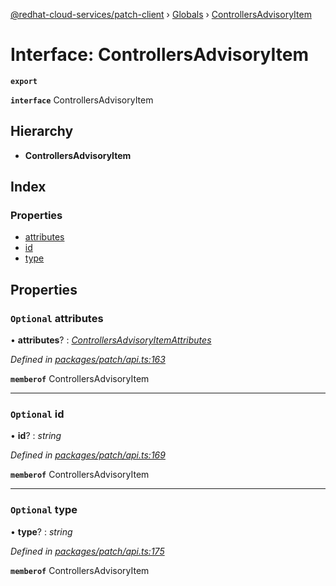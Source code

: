 [@redhat-cloud-services/patch-client](../README.md) › [Globals](../globals.md) › [ControllersAdvisoryItem](controllersadvisoryitem.md)

# Interface: ControllersAdvisoryItem

**`export`** 

**`interface`** ControllersAdvisoryItem

## Hierarchy

* **ControllersAdvisoryItem**

## Index

### Properties

* [attributes](controllersadvisoryitem.md#optional-attributes)
* [id](controllersadvisoryitem.md#optional-id)
* [type](controllersadvisoryitem.md#optional-type)

## Properties

### `Optional` attributes

• **attributes**? : *[ControllersAdvisoryItemAttributes](controllersadvisoryitemattributes.md)*

*Defined in [packages/patch/api.ts:163](https://github.com/RedHatInsights/javascript-clients/blob/969a5fc/packages/patch/api.ts#L163)*

**`memberof`** ControllersAdvisoryItem

___

### `Optional` id

• **id**? : *string*

*Defined in [packages/patch/api.ts:169](https://github.com/RedHatInsights/javascript-clients/blob/969a5fc/packages/patch/api.ts#L169)*

**`memberof`** ControllersAdvisoryItem

___

### `Optional` type

• **type**? : *string*

*Defined in [packages/patch/api.ts:175](https://github.com/RedHatInsights/javascript-clients/blob/969a5fc/packages/patch/api.ts#L175)*

**`memberof`** ControllersAdvisoryItem
